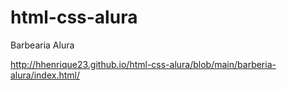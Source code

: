 # html-css-alura
 
Barbearia Alura

<a href="http://hhenrique23.github.io/html-css-alura/blob/main/barberia-alura/index.html">http://hhenrique23.github.io/html-css-alura/blob/main/barberia-alura/index.html/</a>